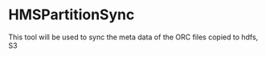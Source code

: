# HMSPartitionSync
This tool will be used to sync the meta data of the ORC files copied to hdfs, S3
